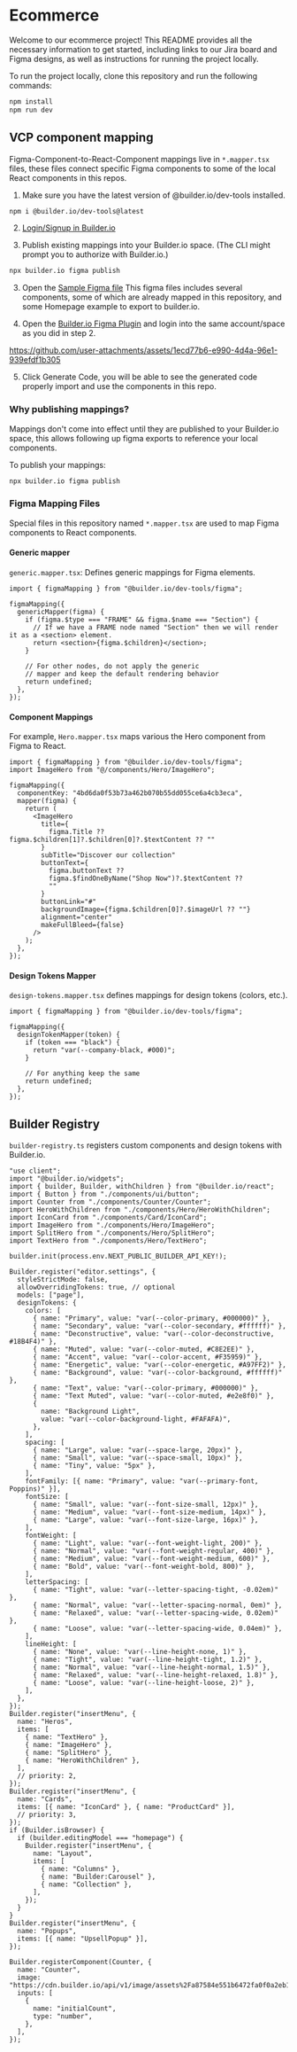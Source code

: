 # Ecommerce

Welcome to our ecommerce project! This README provides all the necessary information to get started, including links to our Jira board and Figma designs, as well as instructions for running the project locally.

To run the project locally, clone this repository and run the following commands:

```bash
npm install
npm run dev
```


## VCP component mapping

Figma-Component-to-React-Component mappings live in `*.mapper.tsx` files, these files connect specific Figma components to some of the local React components in this repos.

1. Make sure you have the latest version of @builder.io/dev-tools installed.
```bash
npm i @builder.io/dev-tools@latest
```
2. [Login/Signup in Builder.io](https://builder.io/login)

3. Publish existing mappings into your Builder.io space. (The CLI might prompt you to authorize with Builder.io.)
```bash
npx builder.io figma publish
```

3. Open the [Sample Figma file](https://www.figma.com/design/gk3fgi86UxOGgZQohLgSGK/VCP-demo?node-id=0-1&t=IQ27EabKQr6yqH2k-1)
This figma files includes several components, some of which are already mapped in this repository, and some Homepage example to export to builder.io.


4. Open the [Builder.io Figma Plugin](https://www.figma.com/community/plugin/747985167520967365/builder-io-ai-powered-figma-to-code-react-vue-tailwind-more) and login into the same account/space as you did in step 2.

https://github.com/user-attachments/assets/1ecd77b6-e990-4d4a-96e1-939efdf1b305

5. Click Generate Code, you will be able to see the generated code properly import and use the components in this repo.



### Why publishing mappings?

Mappings don't come into effect until they are published to your Builder.io space, this allows following up figma exports to reference your local components.

To publish your mappings:

```bash
npx builder.io figma publish
```

### Figma Mapping Files

Special files in this repository named `*.mapper.tsx` are used to map Figma components to React components.

#### Generic mapper
`generic.mapper.tsx`: Defines generic mappings for Figma elements.

```tsx
import { figmaMapping } from "@builder.io/dev-tools/figma";

figmaMapping({
  genericMapper(figma) {
    if (figma.$type === "FRAME" && figma.$name === "Section") {
      // If we have a FRAME node named "Section" then we will render it as a <section> element.
      return <section>{figma.$children}</section>;
    }

    // For other nodes, do not apply the generic
    // mapper and keep the default rendering behavior
    return undefined;
  },
});
```

#### Component Mappings

For example, `Hero.mapper.tsx` maps various the Hero component from Figma to React.

```tsx
import { figmaMapping } from "@builder.io/dev-tools/figma";
import ImageHero from "@/components/Hero/ImageHero";

figmaMapping({
  componentKey: "4bd6da0f53b73a462b070b55dd055ce6a4cb3eca",
  mapper(figma) {
    return (
      <ImageHero
        title={
          figma.Title ?? figma.$children[1]?.$children[0]?.$textContent ?? ""
        }
        subTitle="Discover our collection"
        buttonText={
          figma.buttonText ??
          figma.$findOneByName("Shop Now")?.$textContent ??
          ""
        }
        buttonLink="#"
        backgroundImage={figma.$children[0]?.$imageUrl ?? ""}
        alignment="center"
        makeFullBleed={false}
      />
    );
  },
});
```


#### Design Tokens Mapper
`design-tokens.mapper.tsx` defines mappings for design tokens (colors, etc.).

```tsx
import { figmaMapping } from "@builder.io/dev-tools/figma";

figmaMapping({
  designTokenMapper(token) {
    if (token === "black") {
      return "var(--company-black, #000)";
    }

    // For anything keep the same
    return undefined;
  },
});
```


## Builder Registry

`builder-registry.ts` registers custom components and design tokens with Builder.io.

```tsx
"use client";
import "@builder.io/widgets";
import { builder, Builder, withChildren } from "@builder.io/react";
import { Button } from "./components/ui/button";
import Counter from "./components/Counter/Counter";
import HeroWithChildren from "./components/Hero/HeroWithChildren";
import IconCard from "./components/Card/IconCard";
import ImageHero from "./components/Hero/ImageHero";
import SplitHero from "./components/Hero/SplitHero";
import TextHero from "./components/Hero/TextHero";

builder.init(process.env.NEXT_PUBLIC_BUILDER_API_KEY!);

Builder.register("editor.settings", {
  styleStrictMode: false,
  allowOverridingTokens: true, // optional
  models: ["page"],
  designTokens: {
    colors: [
      { name: "Primary", value: "var(--color-primary, #000000)" },
      { name: "Secondary", value: "var(--color-secondary, #ffffff)" },
      { name: "Deconstructive", value: "var(--color-deconstructive, #18B4F4)" },
      { name: "Muted", value: "var(--color-muted, #C8E2EE)" },
      { name: "Accent", value: "var(--color-accent, #F35959)" },
      { name: "Energetic", value: "var(--color-energetic, #A97FF2)" },
      { name: "Background", value: "var(--color-background, #ffffff)" },
      { name: "Text", value: "var(--color-primary, #000000)" },
      { name: "Text Muted", value: "var(--color-muted, #e2e8f0)" },
      {
        name: "Background Light",
        value: "var(--color-background-light, #FAFAFA)",
      },
    ],
    spacing: [
      { name: "Large", value: "var(--space-large, 20px)" },
      { name: "Small", value: "var(--space-small, 10px)" },
      { name: "Tiny", value: "5px" },
    ],
    fontFamily: [{ name: "Primary", value: "var(--primary-font, Poppins)" }],
    fontSize: [
      { name: "Small", value: "var(--font-size-small, 12px)" },
      { name: "Medium", value: "var(--font-size-medium, 14px)" },
      { name: "Large", value: "var(--font-size-large, 16px)" },
    ],
    fontWeight: [
      { name: "Light", value: "var(--font-weight-light, 200)" },
      { name: "Normal", value: "var(--font-weight-regular, 400)" },
      { name: "Medium", value: "var(--font-weight-medium, 600)" },
      { name: "Bold", value: "var(--font-weight-bold, 800)" },
    ],
    letterSpacing: [
      { name: "Tight", value: "var(--letter-spacing-tight, -0.02em)" },
      { name: "Normal", value: "var(--letter-spacing-normal, 0em)" },
      { name: "Relaxed", value: "var(--letter-spacing-wide, 0.02em)" },
      { name: "Loose", value: "var(--letter-spacing-wide, 0.04em)" },
    ],
    lineHeight: [
      { name: "None", value: "var(--line-height-none, 1)" },
      { name: "Tight", value: "var(--line-height-tight, 1.2)" },
      { name: "Normal", value: "var(--line-height-normal, 1.5)" },
      { name: "Relaxed", value: "var(--line-height-relaxed, 1.8)" },
      { name: "Loose", value: "var(--line-height-loose, 2)" },
    ],
  },
});
Builder.register("insertMenu", {
  name: "Heros",
  items: [
    { name: "TextHero" },
    { name: "ImageHero" },
    { name: "SplitHero" },
    { name: "HeroWithChildren" },
  ],
  // priority: 2,
});
Builder.register("insertMenu", {
  name: "Cards",
  items: [{ name: "IconCard" }, { name: "ProductCard" }],
  // priority: 3,
});
if (Builder.isBrowser) {
  if (builder.editingModel === "homepage") {
    Builder.register("insertMenu", {
      name: "Layout",
      items: [
        { name: "Columns" },
        { name: "Builder:Carousel" },
        { name: "Collection" },
      ],
    });
  }
}
Builder.register("insertMenu", {
  name: "Popups",
  items: [{ name: "UpsellPopup" }],
});

Builder.registerComponent(Counter, {
  name: "Counter",
  image: "https://cdn.builder.io/api/v1/image/assets%2Fa87584e551b6472fa0f0a2eb10f2c0ff%2F000c4b516154412498592db34d340789",
  inputs: [
    {
      name: "initialCount",
      type: "number",
    },
  ],
});
```
